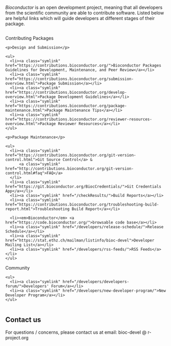 _Bioconductor_ is an open development project, meaning that all
developers from the scientific community are able to contribute
software. Listed below are helpful links which will guide developers
at different stages of their package.

<div style="width:100%;float:left;">
  <div class="shaded_box">
    <img src="/images/inv.gif" align="right" height="200" width="1" alt=""/>
    <p class="box_header">Contributing Packages</p>

    <p>Design and Submission</p>

    <ul>
      <li><a class="symlink" href="https://contributions.bioconductor.org/">Bioconductor Packages Guidelines for Development, Maintenance, and Peer Review</a></li>
      <li><a class="symlink" href="https://contributions.bioconductor.org/submission-overview.html">Package Submission</a></li>
      <li><a class="symlink" href="https://contributions.bioconductor.org/develop-overview.html">Package Development Guidelines</a></li>
      <li><a class="symlink" href="https://contributions.bioconductor.org/package-maintenance.html">Package Maintenance Tips</a></li>
      <li><a class="symlink" href="https://contributions.bioconductor.org/reviewer-resources-overview.html">Package Reviewer Resources</a></li>
    </ul>

    <p>Package Maintenance</p>

    <ul>
      <li><a class="symlink" href="https://contributions.bioconductor.org/git-version-control.html">Git Source Control</a> &
          <a class="symlink" href="http://contributions.bioconductor.org/git-version-control.html#faq">FAQ</a>
      </li>
      <li><a class="symlink" href="https://git.bioconductor.org/BiocCredentials/">Git Credentials App</a></li>
      <li><a class="symlink" href="/checkResults/">Build Reports</a></li>
      <li><a class="symlink" href="https://contributions.bioconductor.org/troubleshooting-build-report.html">Troubleshooting Build Report</a></li>

      <li><em>Bioconductor</em> <a href="https://code.bioconductor.org/">browsable code base</a></li>
      <li><a class="symlink" href="/developers/release-schedule/">Release Schedule</a></li>
      <li><a class="symlink" href="https://stat.ethz.ch/mailman/listinfo/bioc-devel">Developer Mailing List</a></li>
      <li><a class="symlink" href="/developers/rss-feeds/">RSS Feeds</a></li>
    </ul>

  </div>
  
  <div class="shaded_box">
    <img src="/images/inv.gif" align="right" height="20" width="1" alt=""/>
    <p class="box_header">Community</p>
    
    <ul>
      <li><a class="symlink" href="/developers/developers-forum/">Developers' Forum</a></li>
      <li><a class="symlink" href="/developers/new-developer-program/">New Developer Program</a></li>
    </ul>
    
  </div>
  
</div>

<br clear="all"/>

<h2 id="contact">Contact us</h2>

For questions / concerns, please contact us at email: bioc-devel @ r-project.org
